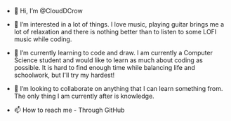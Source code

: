 - 👋 Hi, I’m @CloudDCrow
 
- 👀 I’m interested in a lot of things. I love music, playing guitar brings me a lot of relaxation and there is nothing better
than to listen to some LOFI music while coding.

- 🌱 I’m currently learning to code and draw. I am currently a Computer Science student and would like to learn as much about
coding as possible. It is hard to find enough time while balancing life and schoolwork, but I'll try my hardest!

- 💞️ I’m looking to collaborate on anything that I can learn something from. The only thing I am currently after is knowledge.

- 📫 How to reach me - Through GitHub 

<!---
CloudDCrow/CloudDCrow is a ✨ special ✨ repository because its `README.md` (this file) appears on your GitHub profile.
You can click the Preview link to take a look at your changes.
--->
